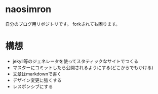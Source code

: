 # naosimron
自分のブログ用リポジトリです。
forkされても困ります。

# 構想
- jekyll等のジェネレータを使ってスタティックなサイトでつくる
- マスターにコミットしたら公開されるようにする(どこからでもかける)
- 文章はmarkdownで書く
- デザイン変更に強くする
- レスポンシブにする
